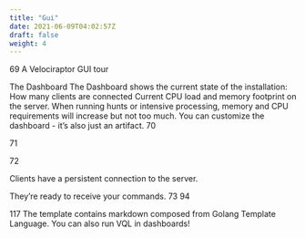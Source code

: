 ```yaml
---
title: "Gui"
date: 2021-06-09T04:02:57Z
draft: false
weight: 4
---
```



69
A Velociraptor GUI tour

The Dashboard
The Dashboard shows the current state of the installation:
How many clients are connected
Current CPU load and memory footprint on the server.
When running hunts or intensive processing, memory and CPU requirements will increase but not too much.
You can customize the dashboard - it’s also just an artifact.
70

71

72

Clients have a persistent connection to the server.

They’re ready to receive your commands.
73
94


117
The template contains markdown composed from Golang Template Language. You can also run VQL in dashboards!
